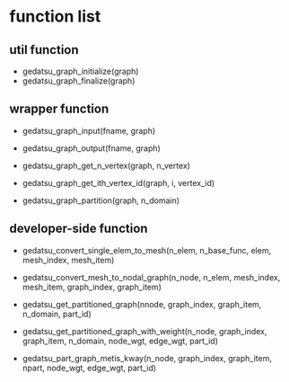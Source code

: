 # function list

## util function

- gedatsu_graph_initialize(graph)
- gedatsu_graph_finalize(graph)

## wrapper function

- gedatsu_graph_input(fname, graph)
- gedatsu_graph_output(fname, graph)

- gedatsu_graph_get_n_vertex(graph, n_vertex)
- gedatsu_graph_get_ith_vertex_id(graph, i, vertex_id)

- gedatsu_graph_partition(graph, n_domain)

## developer-side function

- gedatsu_convert_single_elem_to_mesh(n_elem, n_base_func, elem, mesh_index, mesh_item)
- gedatsu_convert_mesh_to_nodal_graph(n_node, n_elem, mesh_index, mesh_item, graph_index, graph_item)

- gedatsu_get_partitioned_graph(nnode, graph_index, graph_item, n_domain, part_id)
- gedatsu_get_partitioned_graph_with_weight(n_node, graph_index, graph_item, n_domain, node_wgt, edge_wgt, part_id)

- gedatsu_part_graph_metis_kway(n_node, graph_index, graph_item, npart, node_wgt, edge_wgt, part_id)

